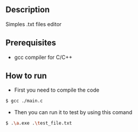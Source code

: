 ## Description

Simples .txt files editor

## Prerequisites

- gcc compiler for C/C++

## How to run

- First you need to compile the code

```bash
$ gcc ./main.c
```

- Then you can run it to test by using this comand

```bash
$ .\a.exe .\test_file.txt
```
